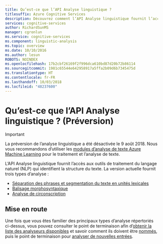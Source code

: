 ```yaml
---
title: Qu’est-ce que l’API Analyse linguistique ?
titlesuffix: Azure Cognitive Services
description: Découvrez comment l’API Analyse linguistique fournit l’accès aux outils de traitement du langage naturel (NLP) qui identifient la structure du texte.
services: cognitive-services
author: RichardSunMS
manager: cgronlun
ms.service: cognitive-services
ms.component: linguistic-analysis
ms.topic: overview
ms.date: 10/10/2016
ms.author: lesun
ROBOTS: NOINDEX
ms.openlocfilehash: 17b2cbf26169f2f996dca610bd87d20b72b86114
ms.sourcegitcommit: 1981c65544e642958917a5ffa2b09d6b7345475d
ms.translationtype: HT
ms.contentlocale: fr-FR
ms.lasthandoff: 10/03/2018
ms.locfileid: "48237600"
---
```

# <a name="what-is-the-linguistic-analysis-api-preview"></a>Qu’est-ce que l’API Analyse linguistique ? (Préversion)

> [!IMPORTANT]
> La préversion de l’analyse linguistique a été désactivée le 9 août 2018. Nous vous recommandons d’utiliser les [modules d’analyse de texte Azure Machine Learning](https://docs.microsoft.com/azure/machine-learning/studio-module-reference/text-analytics) pour le traitement et l’analyse de texte.

L’API Analyse linguistique fournit l’accès aux outils de traitement du langage naturel (NLP) qui identifient la structure du texte. La version actuelle fournit trois types d’analyse :

- [Séparation des phrases et segmentation du texte en unités lexicales](Sentences-and-Tokens.md)
- [Balisage morphosyntaxique](POS-tagging.md)
- [Analyse de circonscription](Constituency-Parsing.md)

## <a name="getting-started"></a>Mise en route

Une fois que vous êtes familier des principaux types d’analyse répertoriés ci-dessus, vous pouvez consulter le point de terminaison afin d’[obtenir la liste des analyseurs disponibles](AnalyzersMethod.md) et savoir comment ils doivent être [nommés](Analyzer-Names.md), puis le point de terminaison pour [analyser de nouvelles entrées](AnalyzeMethod.md).
